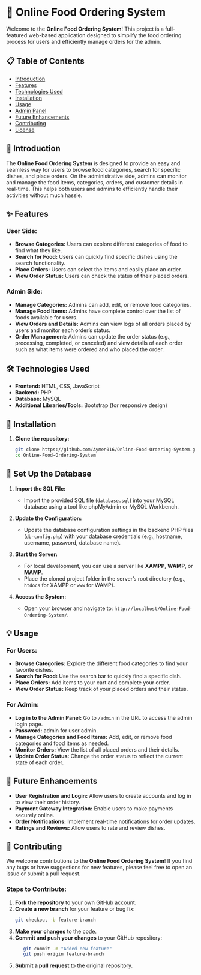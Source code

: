#  <h1> 🍔 Online Food Ordering System</h1>

Welcome to the **Online Food Ordering System**! This project is a full-featured web-based application designed to simplify the food ordering process for users and efficiently manage orders for the admin.

## <h2> 📋 Table of Contents</h2>
- [Introduction](#introduction)
- [Features](#features)
- [Technologies Used](#technologies-used)
- [Installation](#installation)
- [Usage](#usage)
- [Admin Panel](#admin-panel)
- [Future Enhancements](#future-enhancements)
- [Contributing](#contributing)
- [License](#license)

## <h2> 📝 Introduction</h2>

The **Online Food Ordering System** is designed to provide an easy and seamless way for users to browse food categories, search for specific dishes, and place orders. On the administrative side, admins can monitor and manage the food items, categories, orders, and customer details in real-time. This helps both users and admins to efficiently handle their activities without much hassle.

## <h2> ✨ Features</h2>

### <h3>User Side:</h3>
- **Browse Categories:** Users can explore different categories of food to find what they like.
- **Search for Food:** Users can quickly find specific dishes using the search functionality.
- **Place Orders:** Users can select the items and easily place an order.
- **View Order Status:** Users can check the status of their placed orders.

### <h3>Admin Side:</h3>
- **Manage Categories:** Admins can add, edit, or remove food categories.
- **Manage Food Items:** Admins have complete control over the list of foods available for users.
- **View Orders and Details:** Admins can view logs of all orders placed by users and monitor each order’s status.
- **Order Management:** Admins can update the order status (e.g., processing, completed, or canceled) and view details of each order such as what items were ordered and who placed the order.

##  <h2> 🛠️ Technologies Used</h2>

- **Frontend:** HTML, CSS, JavaScript
- **Backend:** PHP 
- **Database:** MySQL
- **Additional Libraries/Tools:** Bootstrap (for responsive design)

##  <h2> 🚀 Installation</h2>

1. **Clone the repository:**
   ```bash
   git clone https://github.com/Aymen016/Online-Food-Ordering-System.git
   cd Online-Food-Ordering-System
   
##  <h2> 📂 Set Up the Database</h2>

1. **Import the SQL File:**
   - Import the provided SQL file (`database.sql`) into your MySQL database using a tool like phpMyAdmin or MySQL Workbench.

2. **Update the Configuration:**
   - Update the database configuration settings in the backend PHP files (`db-config.php`) with your database credentials (e.g., hostname, username, password, database name).

3. **Start the Server:**
   - For local development, you can use a server like **XAMPP**, **WAMP**, or **MAMP**.
   - Place the cloned project folder in the server’s root directory (e.g., `htdocs` for XAMPP or `www` for WAMP).

4. **Access the System:**
   - Open your browser and navigate to: `http://localhost/Online-Food-Ordering-System/`.

## <h2> 💡 Usage</h2>

### <h3>For Users:</h3>
- **Browse Categories:** Explore the different food categories to find your favorite dishes.
- **Search for Food:** Use the search bar to quickly find a specific dish.
- **Place Orders:** Add items to your cart and complete your order.
- **View Order Status:** Keep track of your placed orders and their status.

### <h3>For Admin:</h3>
- **Log in to the Admin Panel:** Go to `/admin` in the URL to access the admin login page.
- **Password:** admin for user admin.
- **Manage Categories and Food Items:** Add, edit, or remove food categories and food items as needed.
- **Monitor Orders:** View the list of all placed orders and their details.
- **Update Order Status:** Change the order status to reflect the current state of each order.

## <h2> 🎯 Future Enhancements</h2>

- **User Registration and Login:** Allow users to create accounts and log in to view their order history.
- **Payment Gateway Integration:** Enable users to make payments securely online.
- **Order Notifications:** Implement real-time notifications for order updates.
- **Ratings and Reviews:** Allow users to rate and review dishes.

## <h2>  🤝 Contributing</h2>

We welcome contributions to the **Online Food Ordering System**! If you find any bugs or have suggestions for new features, please feel free to open an issue or submit a pull request.

### <h3>Steps to Contribute:</h3>
1. **Fork the repository** to your own GitHub account.
2. **Create a new branch** for your feature or bug fix:
   ```bash
   git checkout -b feature-branch
3. **Make your changes** to the code.
4. **Commit and push your changes** to your GitHub repository:
   ```bash
      git commit -m "Added new feature"
      git push origin feature-branch
5. **Submit a pull request** to the original repository.
